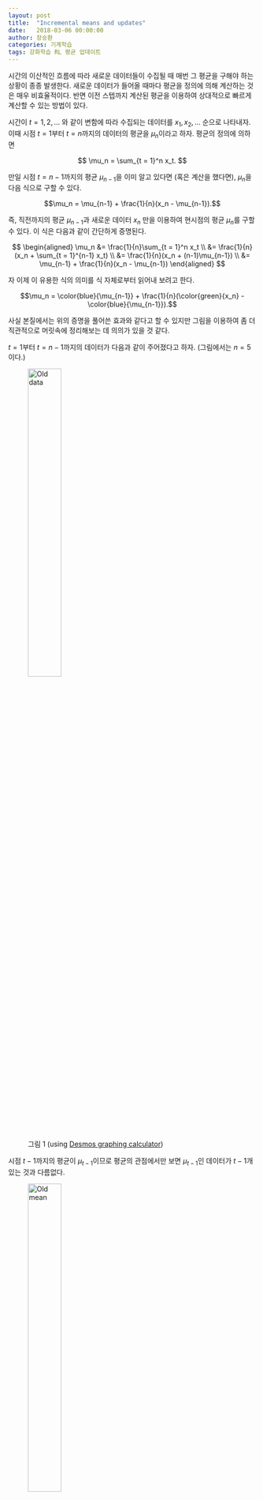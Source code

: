 ```yaml
---
layout: post
title:  "Incremental means and updates"
date:   2018-03-06 00:00:00
author: 장승환
categories: 기계학습
tags: 강화학습 RL 평균 업데이트
---
```


시간의 이산적인 흐름에 따라 새로운 데이터들이 수집될 때 매번 그 평균을 구해야 하는 상황이 종종 발생한다.
새로운 데이터가 들어올 때마다 평균을 정의에 의해 계산하는 것은 매우 비효율적이다.
반면 이전 스텝까지 계산된 평균을 이용하여 상대적으로 빠르게 계산할 수 있는 방법이 있다.

시간이 $t=1, 2, \ldots$ 와 같이 변함에 따라 수집되는 데이터를 $x_1 ,x_2, \ldots$ 순으로 나타내자.
이때 시점 $t= 1$부터 $t = n$까지의 데이터의 평균을 $\mu_n$이라고 하자.
평균의 정의에 의하면

$$
\mu_n = \sum_{t = 1}^n x_t.
$$ 

만일 시점 $t = n-1$까지의 평균 $\mu_{n-1}$을 이미 알고 있다면 (혹은 계산을 했다면), $\mu_n$을 다음 식으로 구할 수 있다.

$$\mu_n = \mu_{n-1} + \frac{1}{n}(x_n - \mu_{n-1}).$$

즉, 직전까지의 평균 $\mu_{n-1}$과 새로운 데이터 $x_n$ 만을 이용하여 현시점의 평균 $\mu_n$를 구할 수 있다.
이 식은 다음과 같이 간단하게 증명된다.

$$
\begin{aligned}
\mu_n &= \frac{1}{n}\sum_{t = 1}^n x_t \\
      &= \frac{1}{n}(x_n + \sum_{t = 1}^{n-1} x_t) \\
      &= \frac{1}{n}(x_n + (n-1)\mu_{n-1}) \\
      &= \mu_{n-1} + \frac{1}{n}(x_n - \mu_{n-1})
\end{aligned}
$$

자 이제 이 유용한 식의 의미를 식 자체로부터 읽어내 보려고 한다.

$$\mu_n = \color{blue}{\mu_{n-1}} + \frac{1}{n}(\color{green}{x_n} - \color{blue}{\mu_{n-1}}).$$

사실 본질에서는 위의 증명을 풀어쓴 효과와 같다고 할 수 있지만 그림을 이용하여 좀 더 직관적으로 머릿속에 정리해보는 데 의의가 있을 것 같다.

$t = 1$부터 $t = n-1$까지의 데이터가 다음과 같이 주어졌다고 하자. (그림에서는 $n = 5$이다.)

<figure>
<img src="/assets/pics/incremental/h1.png" alt="Old data" style="width: 40%; height: 40%">
<figcaption>그림 1 (using <a href="https://www.desmos.com/calculator/2kmx0enkkz">Desmos graphing calculator</a>)
</figcaption>
</figure>

시점 $t-1$까지의 평균이 $\mu_{t-1}$이므로 평균의 관점에서만 보면 $\mu_{t-1}$인 데이터가 $t-1$개 있는 것과 다름없다.

<figure>
<img src="/assets/pics/incremental/h2.png" alt="Old mean" style="width: 40%; height: 40%">
<figcaption>그림 2
</figcaption>
</figure>

이제 $n$번째 (새로운) 데이터 $x_n$이 주어진다.

먼저, 새롭게 수집된 데이터 $x_n$이 이전 평균 $\mu_{n-1}$과 같은 경우를 생각해보자.

<figure>
<img src="/assets/pics/incremental/h3.png" alt="New data" style="width: 40%; height: 40%">
<figcaption>그림 3
</figcaption>
</figure>

평균 $\mu_n$은 얼마인가? 그렇다. 바로 

$$\mu_n = \mu_{n-1}.$$

기존의 평균과 같은 데이터가 수집되면 평균은 그대로 유지됨을 쉽게 알 수 있다.

이번엔 평균보다 큰 데이터가 새로 수집된 상황을 생각해보자.

<figure>
<img src="/assets/pics/incremental/h4.png" alt="New mean" style="width: 40%; height: 40%">
<figcaption>그림 4
</figcaption>
</figure>

이제 $\mu_n$은 더 이상 $\mu_{n-1}$과 같지 않고 어떤 양을 조금 더해주어야만 할 것 같다.
즉, 기존의 평균과 차이나는 만큼을 반영하여 업데이트 시켜주어야 한다.
어떻게 하면 이 작업을 손쉽게 할 수 있을까?

<figure>
<img src="/assets/pics/incremental/h5.png" alt="New big data" style="width: 40%; height: 40%">
<figcaption>그림 5
</figcaption>
</figure>

잠시 생각을 해보자..

아마 어렵지 않게 다음과 같은 생각을 하게되지 않을까? 

<figure>
<img src="/assets/pics/incremental/h6.png" alt="Split the difference" style="width: 40%; height: 40%">
<figcaption>그림 6
</figcaption>
</figure>

그림 6과 같이 새 데이터 $x_n$에서 기존의 평균 $\mu_{n-1}$을 초과하는 양 $x_n - \mu_{n-1}$을 $n$개로 쪼갠다.
그리고 이렇게 생긴 크기 $\frac{1}{n}(x_n - \mu_{n-1})$인 $n$ 조각을 각 시점의 데이터에 분배한다. (그림 7, 8, 9)

<figure>
<img src="/assets/pics/incremental/h7.png" alt="Distribute" style="width: 40%; height: 40%">
<figcaption>그림 7
</figcaption>
</figure>

<figure>
<img src="/assets/pics/incremental/h8.png" alt="New mean" style="width: 40%; height: 40%">
<figcaption>그림 8
</figcaption>
</figure>

<figure>
<img src="/assets/pics/incremental/h9.png" alt="New mean" style="width: 40%; height: 40%">
<figcaption>그림 9
</figcaption>
</figure>

이제 현 시점의 평균이

$$\mu_n = \color{blue}{\mu_{n-1}} + \frac{1}{n}(\color{green}{x_n} - \color{blue}{\mu_{n-1}})$$

을 만족함을 쉽게 알 수 있다.

마지막으로, 새로운 데이터 $x_n$이 $\mu_{n-1}$보다 작은 경우는 어떻게 해야 할까?
새 데이터와 이전 평균의 차 $x_n - \mu_{n-1}$이 음수가 된다.
이 경우를 직접 확인해보는 것이 이제까지의 내용을 정리해보는 매우 좋은 방법인 듯 하다.
자세한 내용은 여러분들께 맡긴다.


#### Constant step-size parameter

강화학습 알고리즘을 디자인할 때 많은 경우 시작 시점부터 현시점까지의 스텝 수 $n$을 항상 기록해가면서 평균을 계산해나가기에 불편한 면이 있고 
(특히 상당히 큰 $n$을 다뤄야 하는 경우), 이런 경우 오래된 과거 시점의 데이터들에 대한 세밀한 정보를 어느 정도 잊어버리고 현재 가지고
있는 대푯값(예를 들어 평균)을 새롭게 수집된 데이터와 비교하여 
그 차이에 대한 정보를 빠르게 업데이트해주는 것이 필요하다.
따라서 실제 평균을 정확히 구해서 유지해나가기보다는 평균을 구하는 식

$$\mu_n = \color{blue}{\mu_{n-1}} + \frac{1}{n}(\color{green}{x_n} - \color{blue}{\mu_{n-1}})$$

을 조금 변형하여 새로운 "대푯값"을 업데이트해가는 방법을 이용하게 된다.

$$\mu_n = \mu_{n-1} + \color{red}{\alpha}(x_n - \mu_{n-1}).$$

여기서 $\alpha$는 step size라고 불리는 상수로 시간 $t$에 무관하며, 수렴의 문제를 고려하여 $0<\alpha<1$인 값을 선택하게 된다. 
또한, 많은 경우 새로운 데이터 $x_n$을 그대로 이용하지 않고 상황에 따라 적절히 변형한 $\tilde{x}_n$을 이용하여 업데이트하게 된다.


#### 참고자료

[1] R. Sutton, A. Barto, *Reinforcement leaning: an introduction*, second edition ([final draft](http://incompleteideas.net/book/the-book-2nd.html))  
[2] D. Silver, [*RL Course, Lecture 4: Model-free Prediction*](https://youtu.be/PnHCvfgC_ZA){:target="_blank"}.     

---

*읽으시다 오류나 부정확한 내용을 발견하시면 꼭 알려주시길 부탁드립니다. 감사합니다.*  
